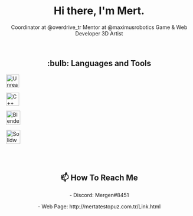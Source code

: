  <p> <h1 align="center"> Hi there, I'm Mert. </h1> </p>



<p align = "center">
Coordinator at @overdrive_tr
Mentor at @maximusrobotics 
Game & Web Developer 
3D Artist
</p>
<br/>


<p> <h2 align="center"> :bulb:  Languages and Tools</h2> </p>
<p align="center">
 
   <img align="center" src="https://pnghq.com/wp-content/uploads/download-unreal-engine-logo-in-svg-vector-or-png-file-format-51334-2048x1365.png" alt="Unreal Engine 5" width="35"/></a>
  
   <img align="center" src="https://download.logo.wine/logo/C%2B%2B/C%2B%2B-Logo.wine.png" alt="C++" width="35"/></a> 
 
   <img align="center" src="" alt="Blender3D" width="38"/></a> 
  
   <img align="center" src="https://pbs.twimg.com/profile_images/2915139264/c84035a7d2eb9ede8f23fa6104dc2e5c_400x400.png" alt="Solidworks" width="38"/></a> 
</p>

<br/>


<br>
<p> <h2 align="center"> 📫 How To Reach Me </h2> </p>
<p align="center">- Discord: Mergen#8451 </p>            <p align="center">- Web Page: http://mertatestopuz.com.tr/Link.html </p> 
